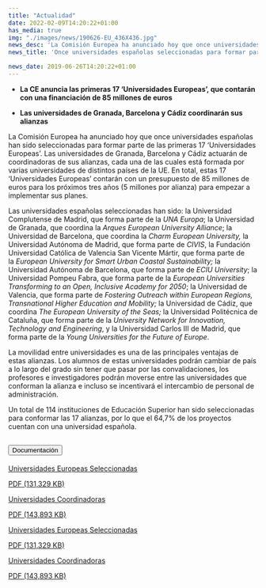 ```yaml
---
title: "Actualidad"
date: 2022-02-09T14:20:22+01:00
has_media: true
img: "./images/news/190626-EU_436X436.jpg"
news_desc: 'La Comisión Europea ha anunciado hoy que once universidades españolas han sido seleccionadas para formar parte de las primeras 17 "Universidades Europeas". Las universidades de Granada, Barcelona y Cádiz actuarán de coordinadoras de sus alianzas, cada una de las cuales está formada por varias universidades de distintos países de la UE. En total, estas 17 "Universidades Europeas" contarán con un presupuesto de 85 millones de euros para los próximos tres años (5 millones por alianza) para empezar a implementar sus planes.<b>Este contenido incluye:</b> <i class="fal fa-file-</a><i class="fas fa-external-link-alt"></i> </a><i class="fas fa-external-link-alt"></i>_icon"></i>'
news_title: 'Once universidades españolas seleccionadas para formar parte de las "Universidades Europeas"'

news_date: 2019-06-26T14:20:22+01:00
---
```

<ul>
<li><b>La CE anuncia las primeras 17 &lsquo;Universidades Europeas&rsquo;, que contarán con una financiación de 85 millones de euros</b></li>
</ul>
<ul>
<li><b>Las universidades de Granada, Barcelona y Cádiz coordinarán sus alianzas</b></li>
</ul>
<p>La Comisión Europea ha anunciado hoy que once universidades españolas han sido seleccionadas para formar parte de las primeras 17 &lsquo;Universidades Europeas&rsquo;. Las universidades de Granada, Barcelona y Cádiz actuarán de coordinadoras de sus alianzas, cada una de las cuales está formada por varias universidades de distintos países de la UE. En total, estas 17 &lsquo;Universidades Europeas&rsquo; contarán con un presupuesto de 85 millones de euros para los próximos tres años (5 millones por alianza) para empezar a implementar sus planes.</p>
<p>Las universidades españolas seleccionadas han sido: la Universidad Complutense de Madrid, que forma parte de la<span>&nbsp;</span><em>UNA Europa</em>; la Universidad de Granada, que coordina la<span>&nbsp;</span><em>Arques European University Alliance</em>; la Universidad de Barcelona, que coordina la<span>&nbsp;</span><em>Charm European University,<span>&nbsp;</span></em>la Universidad Autónoma de Madrid, que forma parte de<span>&nbsp;</span><em>CIVIS</em>, la Fundación Universidad Católica de Valencia San Vicente Mártir, que forma parte de la<span>&nbsp;</span><em>European University for Smart Urban Coastal Sustainability;<span>&nbsp;</span></em>la Universidad Autónoma de Barcelona, que forma parte de<span>&nbsp;</span><em>ECIU University</em>; la Universidad Pompeu Fabra, que forma parte de la<span>&nbsp;</span><em>European Universities Transforming to an Open, Inclusive Academy for 2050</em>; la Universidad de Valencia, que forma parte de<span>&nbsp;</span><em>Fostering Outreach within European Regions, Transnational Higher Education and Mobility;</em><span>&nbsp;</span>la Universidad de Cádiz, que coordina<span>&nbsp;</span><em>The European University of the Seas;</em><span>&nbsp;</span>la Universidad Politécnica de Cataluña, que forma parte de la<span>&nbsp;</span><em>University Network for Innovation, Technology and Engineering</em>, y la Universidad Carlos III de Madrid, que forma parte de la<span>&nbsp;</span><em>Young Universities for the Future of Europe</em>.</p>
<p>La movilidad entre universidades es una de las principales ventajas de estas alianzas. Los alumnos de estas universidades podrán cambiar de país a lo largo del grado sin tener que pasar por las convalidaciones, los profesores e investigadores podrán moverse entre las universidades que conforman la alianza e incluso se incentivará el intercambio de personal de administración.</p>
<p>Un total de 114 instituciones de Educación Superior han sido seleccionadas para conformar las 17 alianzas, por lo que el 64,7% de los proyectos cuentan con una universidad española.</p>
<section>
    <article>
        <div class="container">
            <div class="row my-45 justify-content-md-center">
                <div class="col-md-10 content_collapse">
                    <div class="accordion accordion_alt" id="accordeonAlt">
                        <div class="accordion-item">
                            <h2 class="accordion-header" id="accordionAltHeading2">
                                <button class="accordion-button expanded" type="button" data-bs-toggle="collapse" data-bs-target="#accordionAlt2" aria-expanded="false" aria-controls="accordionAlt2">
                                    <span class="icon"><i class="fas fa-file-pdf"></i></span>Documentación
                                </button>
                            </h2>
                            <div id="accordionAlt2" class="accordion-collapse collapse show" aria-labelledby="accordionAltHeading2">
                                <div class="accordion-body">
                                    <div id="section_link">
                                        <div class="container-fluid sp">
                                            <div class="row w-100">
                                                <div class="col-lg-12 cards_download_cnt">
                                                    <div class="row jcc_mobile">
                                                        <div class="download_card">
                                                            <a class="card flex-column" href="{{<siteurl>}}documentos/pdf/news/190626-Universidades_Europeas_Seleccionadas.pdf" target="_blank">
                                                                <div class="card-header">
                                                                    <i class="fal fa-download"></i>
                                                                </div>
                                                                <div class="card-body">
                                                                    <p class="text_body">Universidades Europeas Seleccionadas</p>
                                                                    <p class="text_file">
                                                                        <i class="fal fa-file-pdf pdf_icon text-danger"></i> PDF (131,329 KB)
                                                                    </p>
                                                                </div>
                                                            </a>
                                                        </div>
														<div class="download_card">
                                                            <a class="card flex-column" href="{{<siteurl>}}documentos/pdf/news/190626-Universidades_Coordinadoras.pdf" target="_blank">
                                                                <div class="card-header">
                                                                    <i class="fal fa-download"></i>
                                                                </div>
                                                                <div class="card-body">
                                                                    <p class="text_body">Universidades Coordinadoras</p>
                                                                    <p class="text_file">
                                                                        <i class="fal fa-file-pdf pdf_icon text-danger"></i> PDF (143,893 KB)
                                                                    </p>
                                                                </div>
                                                            </a>
                                                        </div>
                                                    </div>
                                                </div>
                                                <!-- MOBILE VERSION WITH SLIDER -->
                                                <div class="col-12" id="section_box_download_card_slider">
                                                    <div class="swiper" id="slider_download_archive">
                                                        <div class="swiper-wrapper">
                                                        <div class="swiper-slide">
                                                            <div class="download_card">
                                                                <a class="card" href="{{<siteurl>}}documentos/pdf/news/190626-Universidades_Europeas_Seleccionadas.pdf" target="_blank">
                                                                    <div class="card-header">
                                                                        <i class="fal fa-download"></i>
                                                                    </div>
                                                                    <div class="card-body">
                                                                        <p class="text_body">Universidades Europeas Seleccionadas</p>
                                                                        <p class="text_file">
                                                                            <i class="fal fa-file-pdf pdf_icon text-danger"></i> PDF (131,329 KB)
                                                                        </p>
                                                                    </div>
                                                                </a>
                                                            </div>
                                                        </div>
                                                        <div class="swiper-slide">
															<div class="download_card">
                                                                <a class="card" href="{{<siteurl>}}documentos/pdf/news/190626-Universidades_Coordinadoras.pdf" target="_blank">
                                                                    <div class="card-header">
                                                                        <i class="fal fa-download"></i>
                                                                    </div>
                                                                    <div class="card-body">
                                                                        <p class="text_body">Universidades Coordinadoras</p>
                                                                        <p class="text_file">
                                                                            <i class="fal fa-file-pdf pdf_icon text-danger"></i> PDF (143,893 KB)
                                                                        </p>
                                                                    </div>
                                                                </a>
                                                            </div>
                                                        </div>
                                                        </div>
                                                        <div class="swiper-pagination"></div>
                                                    </div>
                                                </div>
                                            </div>
                                        </div>
                                    </div>
                                </div>
                            </div>
                        </div>
                    </div>
                </div>
            </div>
        </div>
    </article> 
</section>